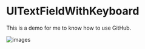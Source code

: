 # UITextFieldWithKeyboard
This is a demo for me to know how to use GitHub.

![images](https://github.com/RoccoZhou/UITextFieldWithKeyboard/demo.gif)
